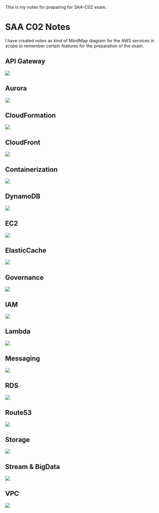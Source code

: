 This is my notes for preparing for SAA-C02 exam.
# SAA C02 Notes

I have created notes as kind of MindMap diagram for the AWS services in scope to remember certain features for the preparation of the exam.

## API Gateway
![](apigateway.png)

## Aurora
![](aurora.png)

## CloudFormation
![](cloudformation.png)

## CloudFront
![](cloudfront.png)

## Containerization
![](containerization.png)

## DynamoDB
![](dynamodb.png)

## EC2
![](ec2.png)

## ElasticCache
![](elasticcache.png)

## Governance
![](governance.png)

## IAM
![](iam.png)

## Lambda
![](lambda.png)

## Messaging
![](messaging.png)

## RDS
![](RDS.png)

## Route53
![](route53.png)

## Storage
![](storage.png)

## Stream & BigData
![](stream-and-bigdata.png)

## VPC
![](vpc.png)
